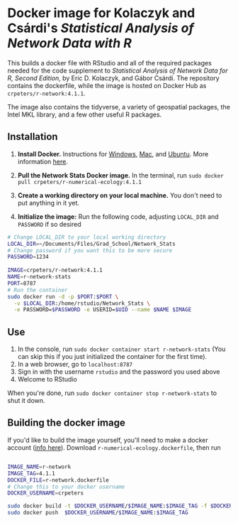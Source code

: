 # Docker image for Kolaczyk and Csárdi's *Statistical Analysis of Network Data with R*

This builds a docker file with RStudio and all of the required packages needed for the code supplement to *Statistical Analysis of Network Data for R, Second Edition*, by Eric D. Kolaczyk, and Gábor Csárdi.  The repository contains the dockerfile, while the image is hosted on Docker Hub as `crpeters/r-network:4.1.1`. 

The image also contains the tidyverse, a variety of geospatial packages, the Intel MKL library, and a few other useful R packages.

## Installation

1. **Install Docker.** Instructions for [Windows](https://docs.docker.com/desktop/windows/), [Mac](https://docs.docker.com/desktop/mac/), and [Ubuntu](https://docs.docker.com/engine/install/ubuntu/). More information [here](https://containers-at-tacc.readthedocs.io/en/latest/containers/02.dockerbasics.html).

2. **Pull the Network Stats Docker image.** In the terminal, run `sudo docker pull crpeters/r-numerical-ecology:4.1.1`
3. **Create a working directory on your local machine.** You don't need to put anything in it yet.
4. **Initialize the image:** Run the following code, adjusting `LOCAL_DIR` and `PASSWORD` if so desired
```bash
# Change LOCAL_DIR to your local working directory
LOCAL_DIR=~/Documents/Files/Grad_School/Network_Stats
# Change password if you want this to be more secure
PASSWORD=1234
  
IMAGE=crpeters/r-network:4.1.1
NAME=r-network-stats
PORT=8787
# Run the container
sudo docker run -d -p $PORT:$PORT \
  -v $LOCAL_DIR:/home/rstudio/Network_Stats \
  -e PASSWORD=$PASSWORD -e USERID=$UID --name $NAME $IMAGE
```

## Use

1. In the console, run `sudo docker container start r-network-stats` (You can skip this if you just initialized the container for the first time).
2. In a web browser, go to `localhost:8787`
3. Sign in with the username `rstudio` and the password you used above
4. Welcome to RStudio

When you're done, run `sudo docker container stop r-network-stats` to shut it down.

## Building the docker image

If you'd like to build the image yourself, you'll need to make a docker account ([info here](https://containers-at-tacc.readthedocs.io/en/latest/containers/02.dockerbasics.html)).  Download `r-numerical-ecology.dockerfile`, then run

```bash

IMAGE_NAME=r-network
IMAGE_TAG=4.1.1
DOCKER_FILE=r-network.dockerfile
# Change this to your docker username
DOCKER_USERNAME=crpeters

sudo docker build -t $DOCKER_USERNAME/$IMAGE_NAME:$IMAGE_TAG -f $DOCKER_FILE .
sudo docker push  $DOCKER_USERNAME/$IMAGE_NAME:$IMAGE_TAG
```

